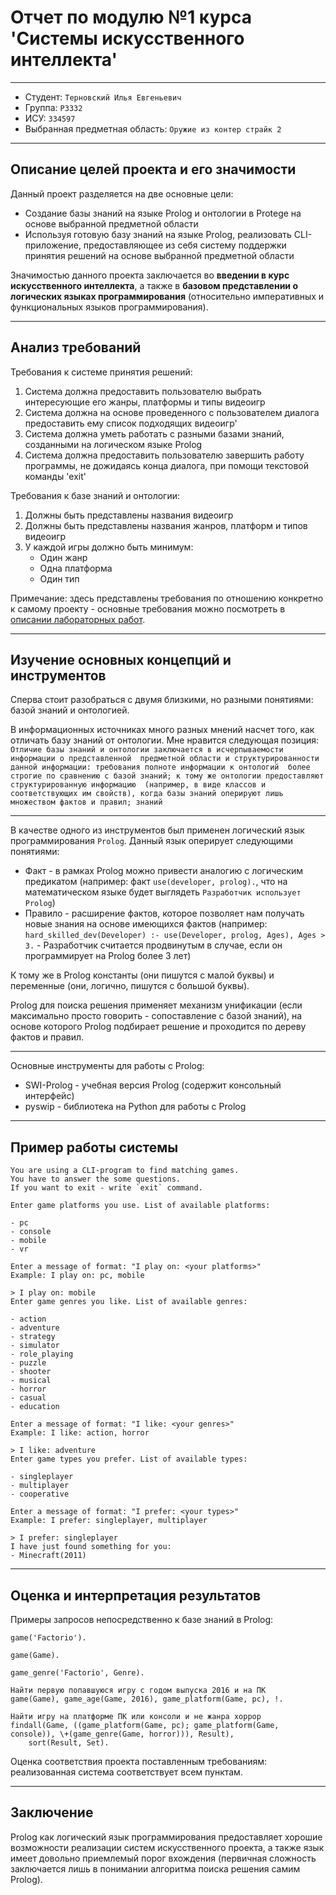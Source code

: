 # Отчет по модулю №1 курса 'Системы искусственного интеллекта'

---

- Студент: `Терновский Илья Евгеньевич`
- Группа: `P3332`
- ИСУ: `334597`
- Выбранная предметная область: `Оружие из контер страйк 2`

---

## Описание целей проекта и его значимости

Данный проект разделяется на две основные цели:

- Создание базы знаний на языке Prolog и онтологии в Protege на основе выбранной предметной области
- Используя готовую базу знаний на языке Prolog, реализовать CLI-приложение, предоставляющее из себя систему
поддержки принятия решений на основе выбранной предметной области

Значимостью данного проекта заключается во __введении в курс искусственного интеллекта__, а также в __базовом
представлении о логических языках программирования__ (относительно императивных и функциональных языков
программирования).

--- 

## Анализ требований

Требования к системе принятия решений:

1) Система должна предоставить пользователю выбрать интересующие его жанры, платформы и типы видеоигр
2) Система должна на основе проведенного с пользователем диалога предоставить ему список подходящих видеоигр'
3) Система должна уметь работать с разными базами знаний, созданными на логическом языке Prolog
4) Система должна предоставить пользователю завершить работу программы, не дожидаясь конца диалога, при помощи 
текстовой команды 'exit'

Требования к базе знаний и онтологии:

1) Должны быть представлены названия видеоигр
2) Должны быть представлены названия жанров, платформ и типов видеоигр
3) У каждой игры должно быть минимум:
   - Один жанр
   - Одна платформа
   - Один тип

Примечание: здесь представлены требования по отношению конкретно к самому проекту - основные требования 
можно посмотреть в 
[описании лабораторных работ](https://sunnysubmarines.notion.site/AI-System-a559a46cddc44363bdf27b77e10b7d85). 

--- 

## Изучение основных концепций и инструментов

Сперва стоит разобраться с двумя близкими, но разными понятиями: базой знаний и онтологией.

В информационных источниках много разных мнений насчет того, как отличать базу знаний от онтологии. Мне нравится 
следующая позиция: `Отличие базы знаний и онтологии заключается в исчерпываемости информации о представленной 
предметной области и структурированности данной информации: требования полноте информации к онтологий 
более строгие по сравнению с базой знаний; к тому же онтологии предоставляют структурированную информацию 
(например, в виде классов и соответствующих им свойств), когда базы знаний оперируют лишь множеством фактов и правил;
знаний`

--- 

В качестве одного из инструментов был применен логический язык программирования `Prolog`.
Данный язык оперирует следующими понятиями:

- Факт - в рамках Prolog можно привести аналогию с логическим предикатом (например: факт `use(developer, prolog).`, что 
на математическом языке будет выглядеть `Разработчик использует Prolog`)
- Правило - расширение фактов, которое позволяет нам получать новые знания на основе имеющихся фактов
(например: `hard_skilled_dev(Developer) :- use(Developer, prolog, Ages), Ages > 3.` - Разработчик считается продвинутым 
в случае, если он программирует на Prolog более 3 лет)

К тому же в Prolog константы (они пишутся с малой буквы) и переменные (они, логично, пишутся с большой буквы).

Prolog для поиска решения применяет механизм унификации (если максимально просто говорить - сопоставление с 
базой знаний), на основе которого Prolog подбирает решение и проходится по дереву фактов и правил.

--- 

Основные инструменты для работы с Prolog:

- SWI-Prolog - учебная версия Prolog (содержит консольный интерфейс)
- pyswip - библиотека на Python для работы c Prolog

--- 

## Пример работы системы

```
You are using a CLI-program to find matching games. 
You have to answer the some questions.
If you want to exit - write `exit` command.

Enter game platforms you use. List of available platforms:

- pc
- console
- mobile
- vr

Enter a message of format: "I play on: <your platforms>"
Example: I play on: pc, mobile

> I play on: mobile
Enter game genres you like. List of available genres:

- action
- adventure
- strategy
- simulator
- role_playing
- puzzle
- shooter
- musical
- horror
- casual
- education

Enter a message of format: "I like: <your genres>"
Example: I like: action, horror

> I like: adventure
Enter game types you prefer. List of available types:

- singleplayer
- multiplayer
- cooperative

Enter a message of format: "I prefer: <your types>"
Example: I prefer: singleplayer, multiplayer

> I prefer: singleplayer
I have just found something for you:
- Minecraft(2011)
```

--- 

## Оценка и интерпретация результатов

Примеры запросов непосредственно к базе знаний в Prolog:

```
game('Factorio').

game(Game).

game_genre('Factorio', Genre).

Найти первую попавшуюся игру с годом выпуска 2016 и на ПК
game(Game), game_age(Game, 2016), game_platform(Game, pc), !.

Найти игру на платформе ПК или консоли и не жанра хоррор
findall(Game, ((game_platform(Game, pc); game_platform(Game, console)), \+(game_genre(Game, horror))), Result),
    sort(Result, Set).
```

Оценка соответствия проекта поставленным требованиям: реализованная система соответствует всем пунктам.

---

## Заключение

Prolog как логический язык программирования предоставляет хорошие возможности реализации систем искусственного проекта, 
а также язык имеет довольно приемлемый порог вхождения (первичная сложность заключается лишь в понимании алгоритма
поиска решения самим Prolog).

